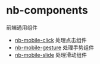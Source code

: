nb-components
===========================

前端通用组件

- [nb-mobile-click](nb-mobile-click) 处理点击组件
- [nb-mobile-gesture](nb-mobile-gesture) 处理手势组件
- [nb-mobile-slide](nb-mobile-slide) 处理滑动组件
